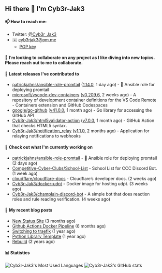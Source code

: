 ## Hi there 👋 I'm Cyb3r-Jak3

#### 📫 How to reach me:
  - Twitter: [@Cyb3r_Jak3](https://twitter.com/Cyb3r_Jak3)
  - ✉️ cyb3rjak3@pm.me
    - [PGP key](https://gist.githubusercontent.com/Cyb3r-Jak3/d1068b61b50239b171faf018a0269f67/raw/b876db002e6b0630795382c0b9134771ffa5fe3a/cyb3rjak3@pm.me.asc)


#### 👯 I’m looking to collaborate on any project as I like diving into new topics. Please reach out to me to collaborate.


#### 🔭 Latest releases I've contributed to

- [patrickjahns/ansible-role-promtail](https://github.com/patrickjahns/ansible-role-promtail) ([1.14.0](https://github.com/patrickjahns/ansible-role-promtail/releases/tag/1.14.0), 1 day ago) - 🔧 Ansible role for deploying promtail
- [microsoft/vscode-dev-containers](https://github.com/microsoft/vscode-dev-containers) ([v0.209.6](https://github.com/microsoft/vscode-dev-containers/releases/tag/v0.209.6), 2 weeks ago) - A repository of development container definitions for the VS Code Remote - Containers extension and GitHub Codespaces
- [google/go-github](https://github.com/google/go-github) ([v41.0.0](https://github.com/google/go-github/releases/tag/v41.0.0), 1 month ago) - Go library for accessing the GitHub API
- [Cyb3r-Jak3/html5validator-action](https://github.com/Cyb3r-Jak3/html5validator-action) ([v7.0.0](https://github.com/Cyb3r-Jak3/html5validator-action/releases/tag/v7.0.0), 1 month ago) - GitHub Action that checks HTML5 syntax.
- [Cyb3r-Jak3/notification_relay](https://github.com/Cyb3r-Jak3/notification_relay) ([v1.1.0](https://github.com/Cyb3r-Jak3/notification_relay/releases/tag/v1.1.0), 2 months ago) - Application for relaying notifications to webhooks

#### 👷 Check out what I'm currently working on

- [patrickjahns/ansible-role-promtail](https://github.com/patrickjahns/ansible-role-promtail) - 🔧 Ansible role for deploying promtail (2 days ago)
- [Competitive-Cyber-Clubs/School-List](https://github.com/Competitive-Cyber-Clubs/School-List) - School List for CCC Discord Bot. (1 week ago)
- [cloudflare/cloudflare-docs](https://github.com/cloudflare/cloudflare-docs) - Cloudflare’s developer docs. (2 weeks ago)
- [Cyb3r-Jak3/docker-udpt](https://github.com/Cyb3r-Jak3/docker-udpt) - Docker image for hosting udpt. (3 weeks ago)
- [Cyb3r-Jak3/champlain-discord-bot](https://github.com/Cyb3r-Jak3/champlain-discord-bot) - A simple bot that does reaction roles and rule reading verification.  (4 weeks ago)

#### 📜 My recent blog posts

- [New Status Site](https://blog.cyberjake.xyz/New-Status-Site/) (3 months ago)
- [Github Actions Docker Pipeline](https://blog.cyberjake.xyz/Github-Action-Docker/) (6 months ago)
- [Switching to traefik](https://blog.cyberjake.xyz/Traefik/) (1 year ago)
- [Python Library Template](https://blog.cyberjake.xyz/Python-Template/) (1 year ago)
- [Rebuild](https://blog.cyberjake.xyz/Rebuild/) (2 years ago)


#### 📊 Statistics
![Cyb3r-Jak3's Most Used Languages](https://github-readme-stats.vercel.app/api/top-langs/?username=Cyb3r-Jak3&theme=cobalt&hide=css,html,scss)
![Cyb3r-Jak3's GitHub stats](https://github-readme-stats.vercel.app/api?username=Cyb3r-Jak3&count_private=true&show_icons=true&theme=cobalt&line_height=40)
